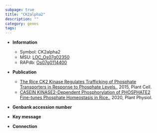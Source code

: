 ```yaml
---
subpage: true
title: "CK2alpha2"
description: ""
category: genes
tags: 
---
```


* **Information**  
    + Symbol: CK2alpha2  
    + MSU: [LOC_Os07g02350](http://rice.plantbiology.msu.edu/cgi-bin/ORF_infopage.cgi?orf=LOC_Os07g02350)  
    + RAPdb: [Os07g0114400](http://rapdb.dna.affrc.go.jp/viewer/gbrowse_details/irgsp1?name=Os07g0114400)  

* **Publication**  
    + [The Rice CK2 Kinase Regulates Trafficking of Phosphate Transporters in Response to Phosphate Levels.](http://www.ncbi.nlm.nih.gov/pubmed?term=The+Rice+CK2+Kinase+Regulates+Trafficking+of+Phosphate+Transporters+in+Response+to+Phosphate+Levels.%5BTitle%5D), 2015, Plant Cell.
    + [CASEIN KINASE2-Dependent Phosphorylation of PHOSPHATE2 Fine-tunes Phosphate Homeostasis in Rice.](http://www.ncbi.nlm.nih.gov/pubmed?term=CASEIN+KINASE2-Dependent+Phosphorylation+of+PHOSPHATE2+Fine-tunes+Phosphate+Homeostasis+in+Rice.%5BTitle%5D), 2020, Plant Physiol.

* **Genbank accession number**  

* **Key message**  

* **Connection**  



